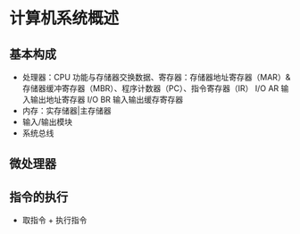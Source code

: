 # 计算机系统概述

## 基本构成

- 处理器：CPU 功能与存储器交换数据、寄存器：存储器地址寄存器（MAR）&存储器缓冲寄存器（MBR）、程序计数器（PC）、指令寄存器（IR） I/O AR 输入输出地址寄存器  I/O BR 输入输出缓存寄存器
- 内存：实存储器|主存储器
- 输入/输出模块
- 系统总线

## 微处理器

## 指令的执行

- 取指令 + 执行指令